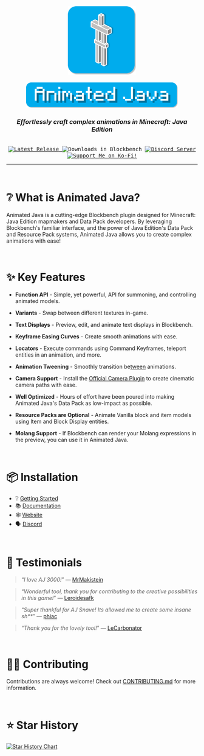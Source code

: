 <div align=center>
		<img src="src/assets/icons/animated_java_fancy_icon.svg" alt="Animated Java Icon" width="180px">
	<br/>
	<br/>
	<picture>
		<source media="(prefers-color-scheme: light)" srcset="src/assets/animated_java_title.svg"/>
		<img src="src/assets/banners/animated_java_title_banner.svg" alt="Animated Java" width="400px"/>
	</picture>
</div>
<h3 align="center">
	<i>Effortlessly craft complex animations in Minecraft: Java Edition</i>
</h3>

<br/>
<div align="center">
	<kbd>
		<a href="https://builds.animated-java.dev/latest">
			<img alt="Latest Release" src="https://img.shields.io/badge/dynamic/json?url=https%3A%2F%2Fraw.githubusercontent.com%2FAnimated-Java%2Fanimated-java%2Frefs%2Fheads%2Fmain%2Fpackage.json&query=version&style=flat-square&label=%20&color=%2300000000&prefix=v">
		</a>
	</kbd>
	<kbd>
		<img alt="Downloads in Blockbench" src="https://img.shields.io/badge/dynamic/json?url=https%3A%2F%2Fblckbn.ch%2Fapi%2Fstats%2Fplugins%3Fweeks%3D1000&query=animated_java&style=flat-square&logo=data%3Aimage%2Fpng%3Bbase64%2CiVBORw0KGgoAAAANSUhEUgAAAGAAAABgCAYAAADimHc4AAAAAXNSR0IArs4c6QAAA6BJREFUeF7tnFFSGzEMhuXkBB0gkLf0JuQmcBLgJMlNmp6keQtkyHCCxJ3NNJ0MTXclW7Js5ucVWfJ%2B38oQYxMIX64Egmt1FCcIcH4JIAACnAk4l0cHQIAzAefy6AAIcCbgXB4dAAHOBJzLowMgwJmAc3l0AAQ4E3Aujw6AABmB1%2B0u9o24m1w19VI1NdkOPATIXlj1aAhQRypLCAEyXurREKCOVJYQAmS81KMhQB2pLCEEyHipR0OAOlJZQgiQ8VKPhgB1pLKEECDjpR4NAepIZQkhQMZLPRoC1JHKEkKAjJd6NASoI5UlhAAZL%2FVoCFBHKksIATJe6tEQoI5UlhACZLxY0W%2Fb3eKwH71Mp9%2FWQwM0BGw2HzMa7%2B%2Bnk%2BvlUD3r77ufinjdvv8gCvdEtI770XxIQq6ADn4Y7xddzUC0vJ1cPVpD7svvKuAM%2FmmOgxJyBJzDPxX0luAmoFt2ItHDhbejV0KqgEvwT7VjpJfp7dWzRye4COiBP9gJKQL64HtLKC6AAb9XglQAB76nhOICNm%2B75xDoidnu%2FyxHEgES%2BN18IsXH0r8ZFRfQPWiOBK6AFuB3LFwE5EjgCGgFvquAVAlhfPjVt3zF%2Fej76fd8zjLnseycz8utA06TkC5HRDTrBxtXfz7YDfL3hu%2FeAYkSBsFyAmqAX42AhOWIw%2Fi%2FMbXAr0pAKQk1wa9OgLWE2uBXKcBKQo3wqxWgLaFW%2BFUL0JJQM%2FzqBeRKqB1%2BEwJSJbQAvxkBUgmtwG9KAFdCS%2FBVBHB2J7M%2Btn4a3Ld3ZAHf%2BvmyN%2BOsJ3hJ3iUJFvC72tbP16SAz8uRFXwIGFi7uk6gENeWf0ZEB2j%2BAEnIBQEJ0DSHQIAmzYRcEJAATXMIBGjSTMgFAQnQNIdAgCbNhFwQkABNc0gLArqDUgNndTSR1JUr9%2F%2BUKmxF%2FL3hUheZArPRuNyRLUB4sq0AlnIlNC525As43rnqP69ZDknZSjEc5tObm1VO1WwBx53J7ftDoLDImUhrY7V2YFUEdPAEN19aY31hvnF1N7meazyImoBjJ8huv2jMv3gOjXX%2FfNKqAo4SNh%2Bz0fjwFCnOuMfEi1OUFVwTxXWM4ScdRsuhe8yy1I43ZKQT%2Farx6h3wVUFZPRcEWJFl5oUAJiirMAiwIsvMCwFMUFZhEGBFlpkXApigrMIgwIosMy8EMEFZhUGAFVlmXghggrIKgwArssy8EMAEZRUGAVZkmXkhgAnKKuw3fJAlf%2F2mKG8AAAAASUVORK5CYII%3D&label=%20&color=%2300aced00">
	</kbd>
	<kbd>
		<a href="https://animated-java.dev/discord">
			<img alt="Discord Server" src="https://img.shields.io/discord/785339959518953482?style=flat-square&logo=discord&label=%20&color=%2300aced00">
		</a>
	</kbd>
	<kbd>
		<a href="https://ko-fi.com/snavesutit">
			<img alt="Support Me on Ko-Fi!" src="https://img.shields.io/badge/Ko--Fi?style=flat-square&logo=kofi&label=Support%20Me!&labelColor=%2300aced00&color=%2300aced00&link=https%3A%2F%2Fko-fi.com%2Fsnavesutit">
		</a>
	</kbd>
</div>

---

<br/>

# ❔ What is Animated Java?

Animated Java is a cutting-edge Blockbench plugin designed for Minecraft: Java Edition mapmakers and Data Pack developers. By leveraging Blockbench's familiar interface, and the power of Java Edition's Data Pack and Resource Pack systems, Animated Java allows you to create complex animations with ease!

<br/>

# ✨ Key Features

-   **Function API** - Simple, yet powerful, API for summoning, and controlling animated models.

-   **Variants** - Swap between different textures in-game.

-   **Text Displays** - Preview, edit, and animate text displays in Blockbench.

-   **Keyframe Easing Curves** - Create smooth animations with ease.

-   **Locators** - Execute commands using Command Keyframes, teleport entities in an animation, and more.

-   **Animation Tweening** - Smoothly transition be<ins>tween</ins> animations.

-   **Camera Support** - Install the [Official Camera Plugin](https://www.blockbench.net/plugins/cameras) to create cinematic camera paths with ease.

-   **Well Optimized** - Hours of effort have been poured into making Animated Java's Data Pack as low-impact as possible.

-   **Resource Packs are Optional** - Animate Vanilla block and item models using Item and Block Display entities.

-   **Molang Support** - If Blockbench can render your Molang expressions in the preview, you can use it in Animated Java.

<br/>

# 📦 Installation

-   ❔ [Getting Started](https://animated-java.dev/docs/getting-started/using-animated-java)
-   📚 [Documentation](https://animated-java.dev/docs)
-   🕸️ [Website](https://animated-java.dev)
-   🗣️ [Discord](https://animated-java.dev/discord)

<br/>

# 💬 Testimonials

> <q>_I love AJ 3000!_</q>
> — [MrMakistein](https://www.youtube.com/@McMakistein)

> <q>_Wonderful tool, thank you for contributing to the creative possibilities in this game!_</q>
> — [Leroidesafk](https://www.curseforge.com/members/leroidesafk/projects)

> <q>_Super thankful for AJ Snave! Its allowed me to create some insane sh\*\*_</q>
> — [phiac](https://www.youtube.com/channel/UCh2OK3oqxy-_azT-iwcSCag)

> <q>_Thank you for the lovely tool!_</q>
> — [LeCarbonator](https://github.com/LeCarbonator)

<br/>

# 🧑‍💻 Contributing

Contributions are always welcome! Check out [CONTRIBUTING.md](CONTRIBUTING.md) for more information.

<br/>

# ⭐ Star History

<a href="https://star-history.com/#animated-java/animated-java&Date" alt="test">
	<picture>
		<source media="(prefers-color-scheme: dark)" srcset="https://api.star-history.com/svg?repos=animated-java/animated-java&type=Date&theme=dark" />
		<source media="(prefers-color-scheme: light)" srcset="https://api.star-history.com/svg?repos=animated-java/animated-java&type=Date" />
		<img alt="Star History Chart" src="https://api.star-history.com/svg?repos=animated-java/animated-java&type=Date" />
	</picture>
</a>
